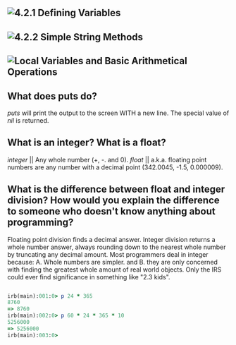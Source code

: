 ## ![4.2.1 Defining Variables](https://github.com/adampinsky/phase-0/blob/master/week-4/defining-variable.rb)

## ![4.2.2 Simple String Methods](https://github.com/adampinsky/phase-0/blob/master/week-4/simple-string.rb)

## ![Local Variables and Basic Arithmetical Operations](https://github.com/adampinsky/phase-0/blob/master/week-4/basic-math.rb)

What does puts do?
---
_puts_ will print the output to the screen WITH a new line. The special value of _nil_
is returned.

What is an integer? What is a float?
---
_integer_ || Any whole number (+, -. and 0).
_float_ || a.k.a. floating point numbers are any number with a decimal point (342.0045, -1.5, 0.000009).


What is the difference between float and integer division? How would you explain the difference to someone who doesn't know anything about programming?
---
Floating point division finds a decimal answer.
Integer division returns a whole number answer, always rounding down to the nearest whole number by truncating any decimal amount.
Most programmers deal in integer because: A. Whole numbers are simpler. and B. they are only concerned with finding the greatest whole amount of real world objects. Only the IRS could ever find significance in something like "2.3 kids".

```ruby

irb(main):001:0> p 24 * 365
8760
=> 8760
irb(main):002:0> p 60 * 24 * 365 * 10
5256000
=> 5256000
irb(main):003:0>

```